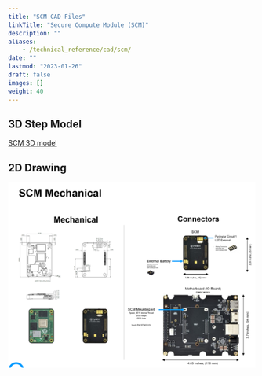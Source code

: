 ```yaml
---
title: "SCM CAD Files"
linkTitle: "Secure Compute Module (SCM)"
description: ""
aliases:
    - /technical_reference/cad/scm/
date: ""
lastmod: "2023-01-26"
draft: false
images: []
weight: 40
---
```


## 3D Step Model

[SCM 3D model](ZYMBIT-SCM-CAD-Model-defeatured-no-battery-2022.12.step)

## 2D Drawing

![SCM CAD Drawing](ZYMBIT-SCM-Mechanical-Connectors-2023.01.png)


